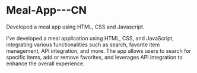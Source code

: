 # Meal-App---CN
Developed a meal app using HTML, CSS and Javascript.

I've developed a meal application using HTML, CSS, and JavaScript, integrating various functionalities such as search, favorite item management, API integration, and more.
The app allows users to search for specific items, add or remove favorites, and leverages API integration to enhance the overall experience. 
